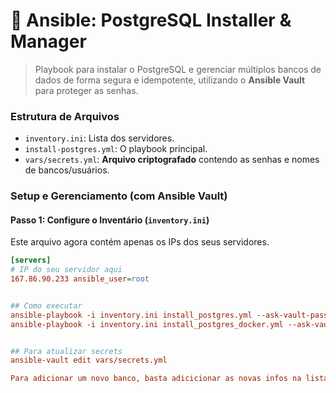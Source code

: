 # 🚀 Ansible: PostgreSQL Installer & Manager

> Playbook para instalar o PostgreSQL e gerenciar múltiplos bancos de dados de forma segura e idempotente, utilizando o **Ansible Vault** para proteger as senhas.

### Estrutura de Arquivos
* `inventory.ini`: Lista dos servidores.
* `install-postgres.yml`: O playbook principal.
* `vars/secrets.yml`: **Arquivo criptografado** contendo as senhas e nomes de bancos/usuários.

### Setup e Gerenciamento (com Ansible Vault)

#### Passo 1: Configure o Inventário (`inventory.ini`)
Este arquivo agora contém apenas os IPs dos seus servidores.

```ini
[servers]
# IP do seu servidor aqui
167.86.90.233 ansible_user=root


## Como executar
ansible-playbook -i inventory.ini install_postgres.yml --ask-vault-pass
ansible-playbook -i inventory.ini install_postgres_docker.yml --ask-vault-pass


## Para atualizar secrets
ansible-vault edit vars/secrets.yml

Para adicionar um novo banco, basta adicicionar as novas infos na lista.